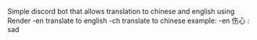Simple discord bot that allows translation to chinese and english using Render
-en  translate to english
-ch  translate to chinese
example:
-en 伤心  :  sad
